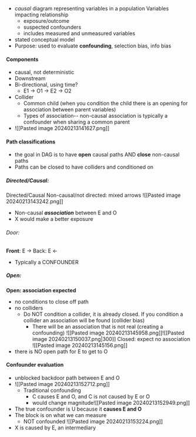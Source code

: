 - _causal_ diagram representing variables in a population
	Variables impacting relationship
	- exposure/outcome
	- suspected confounders
	- includes measured and unmeasured variables
- stated conceptual model
- Purpose: used to evaluate **confounding**, selection bias, info bias

#### Components
- causal, not deterministic
- Downstream
- Bi-directional, using time?
	- E1 -> O1 -> E2 -> O2
- Collider
	- Common child (when you condition the child there is an opening for association between parent variables)
	- Types of association-- non-causal association is typically a confounder when sharing a common parent
- ![[Pasted image 20240213141627.png]]
#### Path classifications
- the goal in DAG is to have **open** causal paths AND **close** non-causal paths
- Paths can be closed to have colliders and conditioned on
##### Directed/Causal:
Directed/Causal
Non-causal/not directed: mixed arrows
![[Pasted image 20240213143242.png]]
- Non-causal ***association*** between E and O
- X would make a better exposure 
###### Door:
**Front**: E ->
Back: E <-
- Typically a CONFOUNDER
##### Open:
**Open: association expected**
- no conditions to close off path
- no colliders
	- Do NOT condition a collider, it is already closed. If you condition a collider an association will be found (collider bias)
		- There will be an association that is not real (creating a confounding) ![[Pasted image 20240213145958.png]]![[Pasted image 20240213150037.png|300]] 
Closed: expect no association
![[Pasted image 20240213145156.png]]
- there is NO open path for E to get to O

#### Confounder evaluation
- unblocked backdoor path between E and O
- ![[Pasted image 20240213152712.png]]
	- Traditional confounding
		- C causes E and O, and C is not caused by E or O
		- would change magnitude![[Pasted image 20240213152949.png]]
- The true confounder is U because it **causes E and O**
- The block is on what we can measure
	- NOT confounded
![[Pasted image 20240213153224.png]]
- X is caused by E, an intermediary